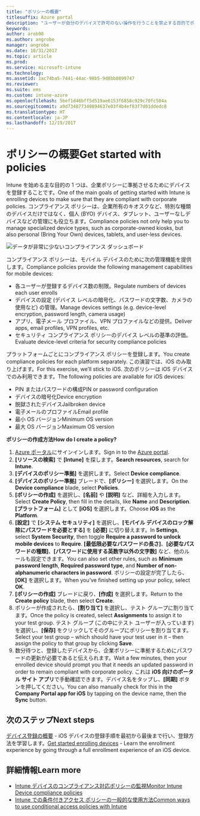```yaml
---
title: "ポリシーの概要"
titlesuffix: Azure portal
description: "ユーザーが自分のデバイスで許可のない操作を行うことを禁止する目的でポリシーを作成します。"
keywords: 
author: arob98
ms.author: angrobe
manager: angrobe
ms.date: 10/31/2017
ms.topic: article
ms.prod: 
ms.service: microsoft-intune
ms.technology: 
ms.assetid: 1ac74ba5-7441-44ac-98b5-9d8bb8899747
ms.reviewer: 
ms.suite: ems
ms.custom: intune-azure
ms.openlocfilehash: 5bef1d46bff5d519ae6153f6858c929c70fc504a
ms.sourcegitcommit: a9d734877340894637e03f4b4ef83f7d01ddedc8
ms.translationtype: HT
ms.contentlocale: ja-JP
ms.lasthandoff: 12/19/2017
---
```

# <a name="get-started-with-policies"></a><span data-ttu-id="993cd-103">ポリシーの概要</span><span class="sxs-lookup"><span data-stu-id="993cd-103">Get started with policies</span></span>

<span data-ttu-id="993cd-104">Intune を始める主な目的の 1 つは、企業ポリシーに準拠させるためにデバイスを登録することです。</span><span class="sxs-lookup"><span data-stu-id="993cd-104">One of the main goals of getting started with Intune is enrolling devices to make sure that they are compliant with corporate policies.</span></span> <span data-ttu-id="993cd-105">コンプライアンス ポリシーは、企業所有のキオスクなど、特別な種類のデバイスだけではなく、個人 (BYO) デバイス、タブレット、ユーザーなしデバイスなどの管理にも役立ちます。</span><span class="sxs-lookup"><span data-stu-id="993cd-105">Compliance policies not only help you to manage specialized device types, such as corporate-owned kiosks, but also personal (Bring Your Own) devices, tablets, and user-less devices.</span></span>

![データが非常に少ないコンプライアンス ダッシュボード](/intune/media/generic-compliance-dashboard.png)

<span data-ttu-id="993cd-107">コンプライアンス ポリシーは、モバイル デバイスのために次の管理機能を提供します。</span><span class="sxs-lookup"><span data-stu-id="993cd-107">Compliance policies provide the following management capabilities for mobile devices:</span></span>

* <span data-ttu-id="993cd-108">各ユーザーが登録するデバイス数の制限。</span><span class="sxs-lookup"><span data-stu-id="993cd-108">Regulate numbers of devices each user enrolls</span></span>
* <span data-ttu-id="993cd-109">デバイスの設定 (デバイス レベルの暗号化、パスワードの文字数、カメラの使用など) の管理。</span><span class="sxs-lookup"><span data-stu-id="993cd-109">Manage devices settings (e.g. device-level encryption, password length, camera usage)</span></span>
* <span data-ttu-id="993cd-110">アプリ、電子メール プロファイル、VPN プロファイルなどの提供。</span><span class="sxs-lookup"><span data-stu-id="993cd-110">Deliver apps, email profiles, VPN profiles, etc.</span></span>
* <span data-ttu-id="993cd-111">セキュリティ コンプライアンス ポリシーのデバイス レベルの基準の評価。</span><span class="sxs-lookup"><span data-stu-id="993cd-111">Evaluate device-level criteria for security compliance policies</span></span>

<span data-ttu-id="993cd-112">プラットフォームごとにコンプライアンス ポリシーを登録します。</span><span class="sxs-lookup"><span data-stu-id="993cd-112">You create compliance policies for each platform separately.</span></span> <span data-ttu-id="993cd-113">この演習では、iOS のみ取り上げます。</span><span class="sxs-lookup"><span data-stu-id="993cd-113">For this exercise, we’ll stick to iOS.</span></span> <span data-ttu-id="993cd-114">次のポリシーは iOS デバイスでのみ利用できます。</span><span class="sxs-lookup"><span data-stu-id="993cd-114">The following policies are available for iOS devices:</span></span>

* <span data-ttu-id="993cd-115">PIN またはパスワードの構成</span><span class="sxs-lookup"><span data-stu-id="993cd-115">PIN or password configuration</span></span>
* <span data-ttu-id="993cd-116">デバイスの暗号化</span><span class="sxs-lookup"><span data-stu-id="993cd-116">Device encryption</span></span>
* <span data-ttu-id="993cd-117">脱獄されたデバイス</span><span class="sxs-lookup"><span data-stu-id="993cd-117">Jailbroken device</span></span>
* <span data-ttu-id="993cd-118">電子メールのプロファイル</span><span class="sxs-lookup"><span data-stu-id="993cd-118">Email profile</span></span>
* <span data-ttu-id="993cd-119">最小 OS バージョン</span><span class="sxs-lookup"><span data-stu-id="993cd-119">Minimum OS version</span></span>
* <span data-ttu-id="993cd-120">最大 OS バージョン</span><span class="sxs-lookup"><span data-stu-id="993cd-120">Maximum OS version</span></span>

<span data-ttu-id="993cd-121">__ポリシーの作成方法__</span><span class="sxs-lookup"><span data-stu-id="993cd-121">__How do I create a policy?__</span></span>

1. <span data-ttu-id="993cd-122">[Azure ポータル](https://portal.azure.com)にサインインします。</span><span class="sxs-lookup"><span data-stu-id="993cd-122">Sign in to the [Azure portal](https://portal.azure.com).</span></span>
2. <span data-ttu-id="993cd-123">**[リソースの検索]** で **[Intune]** を探します。</span><span class="sxs-lookup"><span data-stu-id="993cd-123">**Search resources**, search for **Intune**.</span></span>
3. <span data-ttu-id="993cd-124">**[デバイスのポリシー準拠]** を選択します。</span><span class="sxs-lookup"><span data-stu-id="993cd-124">Select **Device compliance**.</span></span>
4. <span data-ttu-id="993cd-125">**[デバイスのポリシー準拠]** ブレードで、**[ポリシー]** を選択します。</span><span class="sxs-lookup"><span data-stu-id="993cd-125">On the **Device compliance** blade, select **Policies**.</span></span>
5. <span data-ttu-id="993cd-126">**[ポリシーの作成]** を選択し、**[名前]** や **[説明]** など、詳細を入力します。</span><span class="sxs-lookup"><span data-stu-id="993cd-126">Select **Create Policy**, then fill in the details, like **Name** and **Description**.</span></span> <span data-ttu-id="993cd-127">**[プラットフォーム]** として **[iOS]** を選択します。</span><span class="sxs-lookup"><span data-stu-id="993cd-127">Choose **iOS** as the **Platform**.</span></span>
6. <span data-ttu-id="993cd-128">**[設定]** で **[システム セキュリティ]** を選択し、**[モバイル デバイスのロック解除にパスワードを必要とする]** を **[必要]** に切り替えます。</span><span class="sxs-lookup"><span data-stu-id="993cd-128">In **Settings**, select **System Security**, then toggle **Require a password to unlock mobile devices** to **Require**.</span></span> <span data-ttu-id="993cd-129">**[最低限必要なパスワードの長さ]**、**[必要なパスワードの種類]**、**[パスワードに使用する英数字以外の文字数]** など、他のルールも設定できます。</span><span class="sxs-lookup"><span data-stu-id="993cd-129">You can also set other rules, such as **Minimum password length**, **Required password type**, and **Number of non-alphanumeric characters in password**.</span></span> <span data-ttu-id="993cd-130">ポリシーの設定が完了したら、**[OK]** を選択します。</span><span class="sxs-lookup"><span data-stu-id="993cd-130">When you’ve finished setting up your policy, select **OK**.</span></span>
7. <span data-ttu-id="993cd-131">**[ポリシーの作成]** ブレードに戻り、**[作成]** を選択します。</span><span class="sxs-lookup"><span data-stu-id="993cd-131">Return to the **Create policy** blade, then select **Create**.</span></span>
8. <span data-ttu-id="993cd-132">ポリシーが作成されたら、**[割り当て]** を選択し、テスト グループに割り当てます。</span><span class="sxs-lookup"><span data-stu-id="993cd-132">Once the policy is created, select **Assignments** to assign it to your test group.</span></span> <span data-ttu-id="993cd-133">テスト グループ (この中にテスト ユーザーが入っています) を選択し、**[保存]** をクリックしてそのグループにポリシーを割り当てます。</span><span class="sxs-lookup"><span data-stu-id="993cd-133">Select your test group – which should have your test user in it – then assign the policy to that group by clicking **Save**.</span></span>
9. <span data-ttu-id="993cd-134">数分待つと、登録したデバイスから、企業ポリシーに準拠するためにパスワードの更新が必要であると伝えられます。</span><span class="sxs-lookup"><span data-stu-id="993cd-134">Wait a few minutes, then your enrolled device should prompt you that it needs an updated password in order to remain compliant with corporate policy.</span></span> <span data-ttu-id="993cd-135">これは **iOS 向けのポータル サイト アプリ**で手動確認できます。デバイス名をタップし、**[同期]** ボタンを押してください。</span><span class="sxs-lookup"><span data-stu-id="993cd-135">You can also manually check for this in the **Company Portal app for iOS** by tapping on the device name, then the **Sync** button.</span></span>

## <a name="next-steps"></a><span data-ttu-id="993cd-136">次のステップ</span><span class="sxs-lookup"><span data-stu-id="993cd-136">Next steps</span></span>

<span data-ttu-id="993cd-137">[デバイス登録の概要](get-started-enroll.md) - iOS デバイスの登録手順を最初から最後まで行い、登録方法を学習します。</span><span class="sxs-lookup"><span data-stu-id="993cd-137">[Get started enrolling devices](get-started-enroll.md) - Learn the enrollment experience by going through a full enrollment experience of an iOS device.</span></span>

## <a name="learn-more"></a><span data-ttu-id="993cd-138">詳細情報</span><span class="sxs-lookup"><span data-stu-id="993cd-138">Learn more</span></span>

* [<span data-ttu-id="993cd-139">Intune デバイスのコンプライアンス対応ポリシーの監視</span><span class="sxs-lookup"><span data-stu-id="993cd-139">Monitor Intune Device compliance policies</span></span>](compliance-policy-monitor.md)
* [<span data-ttu-id="993cd-140">Intune での条件付きアクセス ポリシーの一般的な使用方法</span><span class="sxs-lookup"><span data-stu-id="993cd-140">Common ways to use conditional access policies with Intune</span></span>](conditional-access-intune-common-ways-use.md)
